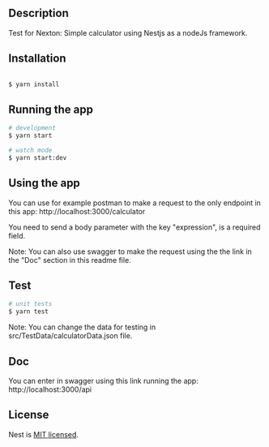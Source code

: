 ## Description

Test for Nexton: Simple calculator using Nestjs as a nodeJs framework.

## Installation

```bash

$ yarn install
```

## Running the app

```bash
# development
$ yarn start

# watch mode
$ yarn start:dev

```

## Using the app

You can use for example postman to make a request to the only endpoint in this app:
http://localhost:3000/calculator

You need to send a body parameter with the key "expression", is a required field.

Note: You can also use swagger to make the request using the the link in the "Doc" section in this readme file.

## Test

```bash
# unit tests
$ yarn test
```

Note: You can change the data for testing in src/TestData/calculatorData.json file.

## Doc

You can enter in swagger using this link running the app: 
http://localhost:3000/api

## License

Nest is [MIT licensed](LICENSE).
